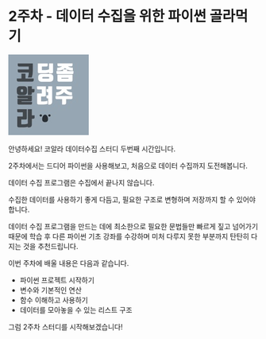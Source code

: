 # 2주차 - 데이터 수집을 위한 파이썬 골라먹기



![](../.gitbook/assets/logo-solid-gray.jpg)

안녕하세요! 코알라 데이터수집 스터디 두번째 시간입니다.

2주차에서는 드디어 파이썬을 사용해보고, 처음으로 데이터 수집까지 도전해봅니다.

데이터 수집 프로그램은 수집에서 끝나지 않습니다.

수집한 데이터를 사용하기 좋게 다듬고, 필요한 구조로 변형하며 저장까지 할 수 있어야 합니다.

데이터 수집 프로그램을 만드는 데에 최소한으로 필요한 문법들만 빠르게 짚고 넘어가기 때문에 학습 후 다른 파이썬 기초 강좌를 수강하며 미처 다루지 못한 부분까지 탄탄히 다지는 것을 추천드립니다.

이번 주차에 배울 내용은 다음과 같습니다.

* 파이썬 프로젝트 시작하기
* 변수와 기본적인 연산
* 함수 이해하고 사용하기
* 데이터를 모아놓을 수 있는 리스트 구조

그럼 2주차 스터디를 시작해보겠습니다!

